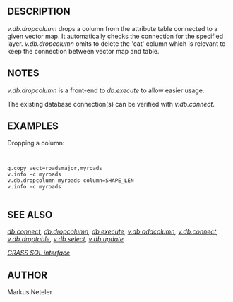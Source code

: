 
## DESCRIPTION

*v.db.dropcolumn* drops a column from the attribute table connected
to a given vector map. It automatically checks the connection for the specified
layer. *v.db.dropcolumn* omits to delete the 'cat' column which is
relevant to keep the connection between vector map and table.

## NOTES

*v.db.dropcolumn* is a front-end to *db.execute* to allow easier usage.

The existing database connection(s) can be verified with *v.db.connect*.

## EXAMPLES

Dropping a column:

```


g.copy vect=roadsmajor,myroads
v.info -c myroads
v.db.dropcolumn myroads column=SHAPE_LEN
v.info -c myroads


```

## SEE ALSO

*[db.connect](db.connect.html),
[db.dropcolumn](db.dropcolumn.html),
[db.execute](db.execute.html),
[v.db.addcolumn](v.db.addcolumn.html),
[v.db.connect](v.db.connect.html),
[v.db.droptable](v.db.droptable.html),
[v.db.select](v.db.select.html),
[v.db.update](v.db.update.html)*

*[GRASS SQL interface](sql.html)*

## AUTHOR

Markus Neteler
